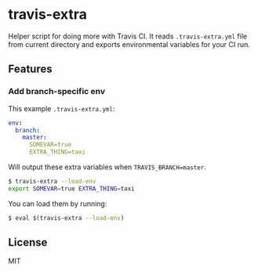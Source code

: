 # travis-extra

Helper script for doing more with Travis CI. It reads `.travis-extra.yml` file from current directory and exports environmental variables for your CI run.

## Features
### Add branch-specific env

This example `.travis-extra.yml`:
```yaml
env:
  branch:
    master:
      SOMEVAR=true
      EXTRA_THING=taxi
```

Will output these extra variables when `TRAVIS_BRANCH=master`.
```bash
$ travis-extra --load-env
export SOMEVAR=true EXTRA_THING=taxi
```

You can load them by running:
```bash
$ eval $(travis-extra --load-env)
```

## License
MIT
